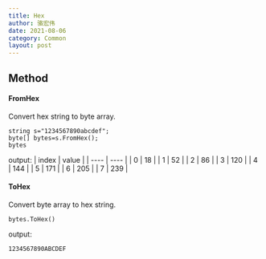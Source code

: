 ```yaml
---
title: Hex
author: 骆宏伟
date: 2021-08-06
category: Common
layout: post
---
```


## Method

#### FromHex
Convert hex string to byte array.
```
string s="1234567890abcdef";
byte[] bytes=s.FromHex();
bytes
```
output:
| index | value |
| ---- | ---- |
| 0 | 18 |
| 1 | 52 |
| 2 | 86 |
| 3 | 120 |
| 4 | 144 |
| 5 | 171 |
| 6 | 205 |
| 7 | 239 |


#### ToHex
Convert byte array to hex string.
```
bytes.ToHex()
```
output:
```
1234567890ABCDEF
```